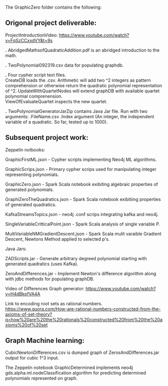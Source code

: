 The GraphicZero folder contains the following:

## Origonal project deliverable:

ProjectIntroductionVideo:
https://www.youtube.com/watch?v=FqSzCCxxdVY&t=9s

**.** AbridgedMathsofQuadraticAddition.pdf is an abridged introduction to the math.

**.** TwoPolynomial092319.csv data for populating graphdb.

**.** Four cypher script text files.  
CreateDB loads the .csv.
Arithmetic will add two ^2 integers as pattern comprehension or otherwise return the quadratic polynomial representation of ^2.
UpdateWithQuartetNodes will extend graphDB with available quartet polynomial comprenension.  
ViewOfEvaluateQuartet inspects the new quartet.

**.** TwoPolynomialGeneratorJarZip contains Java Jar file.
Run with two arguments:
.FileName.csv
.Index argument (An integer, the independent variable of a quadratic. So far, tested up to 1000).

## Subsequent project work:

Zeppelin notbooks:

GraphicFirstML.json           - Cypher scripts implementing Neo4j ML algorithms. 

GraphicScrips.json            - Primary cypher scrips used for manipulating integer representing polynomials.

GraphicZero.json              - Spark Scala notebook exibiting algebraic properties of generated polynomials.     

GraphiZeroTheQuadratics.json  - Spark Scala notebook exibitiing properties of generated quadratics.

KafkaStreamsTopics.json       - neo4j .conf scrips integrating kafka and neo4j.

SingleVariableCritticalPoint.json    -  Spark Scala analysis of single variable P.

MultiVariableNMGradientDescent.json  -  Spark Scala mulit varaible Gradient Descent, Newtons Method applied to selected p's.


Java Jars:

ZADScripts.jar            - Generate arbitrary degreed polynomial starting with generated quadratics (uses Kafka).

ZeroAndDifferences.jar    - Implement Newton's difference algorithm along with jdbc methods for populating graphDB.


Video of Differences Graph generator:
https://www.youtube.com/watch?v=H4dBkofVA4A

Link to encoding root sets as rational numbers.
https://www.quora.com/How-are-rational-numbers-constructed-from-the-axioms-of-set-theory?q=how%20are%20the%20rationals%20constructed%20from%20the%20axioms%20of%20set

## Graph Machine learning:

CubicNewtonDifferences.csv is dumped graph of ZerosAndDifferences.jar output for cubic 1^3 input.  

The Zeppelin notebook GraphicDetermined implements neo4j gds.alpha.ml.nodeClassification algorithm for predicting determined polynomials represented on graph. 


